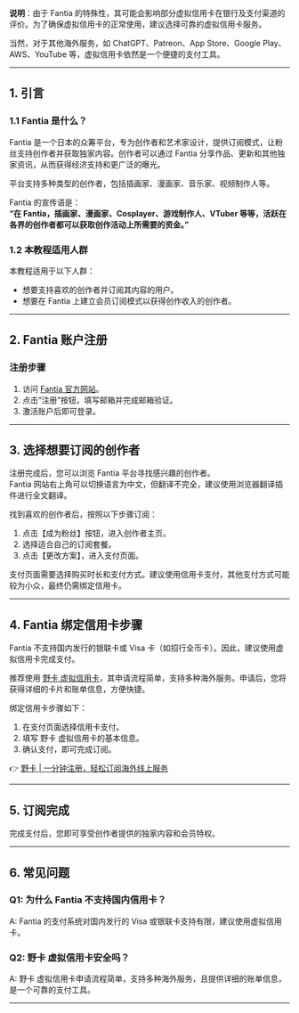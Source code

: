 **说明**：由于 Fantia 的特殊性，其可能会影响部分虚拟信用卡在银行及支付渠道的评价。为了确保虚拟信用卡的正常使用，建议选择可靠的虚拟信用卡服务。

当然，对于其他海外服务，如 ChatGPT、Patreon、App Store、Google Play、AWS、YouTube 等，虚拟信用卡依然是一个便捷的支付工具。

---

## 1. 引言

### 1.1 Fantia 是什么？

Fantia 是一个日本的众筹平台，专为创作者和艺术家设计，提供订阅模式，让粉丝支持创作者并获取独家内容。创作者可以通过 Fantia 分享作品、更新和其他独家资讯，从而获得经济支持和更广泛的曝光。

平台支持多种类型的创作者，包括插画家、漫画家、音乐家、视频制作人等。

Fantia 的宣传语是：  
**“在 Fantia，插画家、漫画家、Cosplayer、游戏制作人、VTuber 等等，活跃在各界的创作者都可以获取创作活动上所需要的资金。”**

### 1.2 本教程适用人群

本教程适用于以下人群：
- 想要支持喜欢的创作者并订阅其内容的用户。
- 想要在 Fantia 上建立会员订阅模式以获得创作收入的创作者。

---

## 2. Fantia 账户注册

### 注册步骤

1. 访问 [Fantia 官方网站](https://fantia.jp/?locale=zh-cn)。
2. 点击“注册”按钮，填写邮箱并完成邮箱验证。
3. 激活账户后即可登录。

---

## 3. 选择想要订阅的创作者

注册完成后，您可以浏览 Fantia 平台寻找感兴趣的创作者。  
Fantia 网站右上角可以切换语言为中文，但翻译不完全，建议使用浏览器翻译插件进行全文翻译。

找到喜欢的创作者后，按照以下步骤订阅：
1. 点击【成为粉丝】按钮，进入创作者主页。
2. 选择适合自己的订阅套餐。
3. 点击【更改方案】，进入支付页面。

支付页面需要选择购买时长和支付方式。建议使用信用卡支付，其他支付方式可能较为小众，最终仍需绑定信用卡。

---

## 4. Fantia 绑定信用卡步骤

Fantia 不支持国内发行的银联卡或 Visa 卡（如招行全币卡）。因此，建议使用虚拟信用卡完成支付。

推荐使用 [野卡 虚拟信用卡](https://bit.ly/bewildcard)，其申请流程简单，支持多种海外服务。申请后，您将获得详细的卡片和账单信息，方便快捷。

绑定信用卡步骤如下：
1. 在支付页面选择信用卡支付。
2. 填写 野卡 虚拟信用卡的基本信息。
3. 确认支付，即可完成订阅。

👉 [野卡 | 一分钟注册，轻松订阅海外线上服务](https://bit.ly/bewildcard)

---

## 5. 订阅完成

完成支付后，您即可享受创作者提供的独家内容和会员特权。

---

## 6. 常见问题

### Q1: 为什么 Fantia 不支持国内信用卡？
A: Fantia 的支付系统对国内发行的 Visa 或银联卡支持有限，建议使用虚拟信用卡。

### Q2: 野卡 虚拟信用卡安全吗？
A: 野卡 虚拟信用卡申请流程简单，支持多种海外服务，且提供详细的账单信息，是一个可靠的支付工具。

---